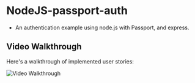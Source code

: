 # NodeJS-passport-auth
- An authentication example using node.js with Passport, and express.

## Video Walkthrough

Here's a walkthrough of implemented user stories:

<img src='https://i.imgur.com/gd1G6WQ.gif' title='Video Walkthrough' width='' alt='Video Walkthrough' />
